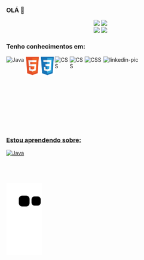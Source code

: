 ### OLÁ 👋

<div align="center">
  <a href="https://github.com/Rib3r0">
  <img height="135em"  src="https://github-readme-stats-sigma-five.vercel.app/api?username=Rib3r0&show_icons=true&theme=chartreuse-dark&include_all_commits=true&count_private=true"/></a>
  <img height="135em" src="https://github-readme-stats-sigma-five.vercel.app/api/top-langs/?username=Rib3r0&layout=compact&langs_count=6&theme=chartreuse-dark"/>
</div>
<div align="center"> 
  <a href = "mailto:eduardorpimentaa@gmail.com"><img src="https://img.shields.io/badge/-Gmail-%23333?style=for-the-badge&logo=gmail&logoColor=white" target="_blank"></a>
  <a href="https://www.linkedin.com/in/eduardo-ribeiro-pimenta-099885205/" target="_blank"><img src="https://img.shields.io/badge/-LinkedIn-%230077B5?style=for-the-badge&logo=linkedin&logoColor=white" target="_blank"></a>
</div>

<h3>Tenho conhecimentos em:</h3>
<div style="display: flex"><br>
  <img align="center" alt="Java" height="60" width="50" src="https://cdn.jsdelivr.net/gh/devicons/devicon/icons/java/java-original-wordmark.svg">
  <img align="center" alt="HTML" height="50" width="40" src="https://raw.githubusercontent.com/devicons/devicon/master/icons/html5/html5-original.svg">
  <img align="center" alt="CSS" height="50" width="40" src="https://raw.githubusercontent.com/devicons/devicon/master/icons/css3/css3-original.svg">
  <img align="center" alt="CSS" height="50" width="40" src="https://cdn.jsdelivr.net/gh/devicons/devicon/icons/javascript/javascript-original.svg" />
  <img align="center" alt="CSS" height="50" width="40" src="https://cdn.jsdelivr.net/gh/devicons/devicon/icons/python/python-original.svg" />
  <img align="center" alt="CSS" height="50" width="50" src="https://cdn.jsdelivr.net/gh/devicons/devicon/icons/mysql/mysql-original-wordmark.svg" />
  <a href="https://www.linkedin.com/in/eduardo-ribeiro-pimenta-099885205/">
  <img align="right" alt="linkedin-pic" height="190" style="" src="https://media-exp1.licdn.com/dms/image/D4D03AQGP1_6NKOqPrA/profile-displayphoto-shrink_800_800/0/1663118549979?e=2147483647&v=beta&t=eAh8ME-THkp5IfpZ-LuRWdMv5iiiDXtuo5dJTI7QQT0">
  
</div>
<h3>Estou aprendendo sobre:</h3>
<div style="display: flex"><br>
  <img align="center" alt="Java" height="60" width="50" src="https://cdn.jsdelivr.net/gh/devicons/devicon/icons/typescript/typescript-plain.svg" />
</div>

##

![Snake animation](https://github.com/Rib3r0/Rib3r0/blob/output/github-contribution-grid-snake.svg)


